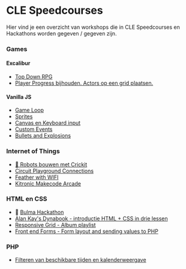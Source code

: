 # CLE Speedcourses

Hier vind je een overzicht van workshops die in CLE Speedcourses en Hackathons worden gegeven / gegeven zijn.

### Games

#### Excalibur

- [Top Down RPG](./excalibur-rpg/)
- [Player Progress bijhouden. Actors op een grid plaatsen.](./excalibur-grid/)

#### Vanilla JS

- [Game Loop](./gameloop)
- [Sprites](./sprites)
- [Canvas en Keyboard input](./canvas-keyboard)
- [Custom Events](https://github.com/HR-CMGT/CLE-speedcourses/tree/master/custom-events)
- [Bullets and Explosions](./bullets-explosions/)

### Internet of Things

- [🤖 Robots bouwen met Crickit](./crickit/readme.md)
- [Circuit Playground Connections](./circuit-playground/readme.md)
- [Feather with WIFI](./feather-iot/readme.md)
- [Kitronic Makecode Arcade](./arcade/makecode-arcade.md)

### HTML en CSS

- 🐉 [Bulma Hackathon](./bulma/)
- [Alan Kay's Dynabook - introductie HTML + CSS in drie lessen](https://github.com/HR-CMGT/alankay-dynabook)
- [Responsive Grid - Album playlist](./layout-animation/)
- [Front end Forms - Form layout and sending values to PHP](./front-end-forms/)

### PHP

- [Filteren van beschikbare tijden en kalenderweergave](https://github.com/HR-CMGT/speed-course-available-dates)
